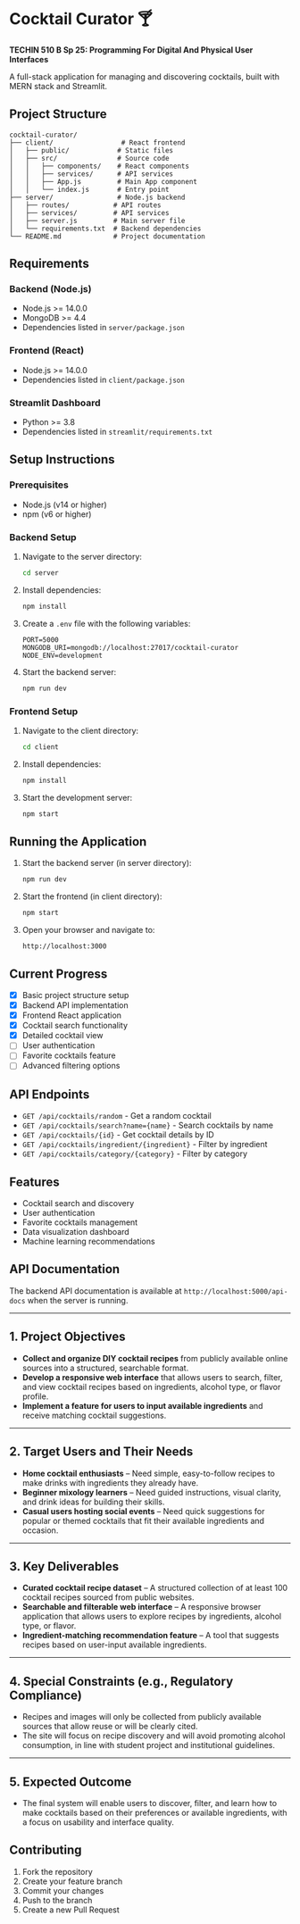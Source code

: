 # Cocktail Curator 🍸  
**TECHIN 510 B Sp 25: Programming For Digital And Physical User Interfaces**

A full-stack application for managing and discovering cocktails, built with MERN stack and Streamlit.

## Project Structure

```
cocktail-curator/
├── client/                 # React frontend
│   ├── public/            # Static files
│   ├── src/               # Source code
│   │   ├── components/    # React components
│   │   ├── services/      # API services
│   │   ├── App.js         # Main App component
│   │   └── index.js       # Entry point
├── server/                # Node.js backend
│   ├── routes/           # API routes
│   ├── services/         # API services
│   ├── server.js         # Main server file
│   └── requirements.txt  # Backend dependencies
└── README.md             # Project documentation
```

## Requirements

### Backend (Node.js)
- Node.js >= 14.0.0
- MongoDB >= 4.4
- Dependencies listed in `server/package.json`

### Frontend (React)
- Node.js >= 14.0.0
- Dependencies listed in `client/package.json`

### Streamlit Dashboard
- Python >= 3.8
- Dependencies listed in `streamlit/requirements.txt`

## Setup Instructions

### Prerequisites

- Node.js (v14 or higher)
- npm (v6 or higher)

### Backend Setup

1. Navigate to the server directory:
   ```bash
   cd server
   ```

2. Install dependencies:
   ```bash
   npm install
   ```

3. Create a `.env` file with the following variables:
   ```
   PORT=5000
   MONGODB_URI=mongodb://localhost:27017/cocktail-curator
   NODE_ENV=development
   ```

4. Start the backend server:
   ```bash
   npm run dev
   ```

### Frontend Setup

1. Navigate to the client directory:
   ```bash
   cd client
   ```

2. Install dependencies:
   ```bash
   npm install
   ```

3. Start the development server:
   ```bash
   npm start
   ```

## Running the Application

1. Start the backend server (in server directory):
   ```bash
   npm run dev
   ```

2. Start the frontend (in client directory):
   ```bash
   npm start
   ```

3. Open your browser and navigate to:
   ```
   http://localhost:3000
   ```

## Current Progress

- [x] Basic project structure setup
- [x] Backend API implementation
- [x] Frontend React application
- [x] Cocktail search functionality
- [x] Detailed cocktail view
- [ ] User authentication
- [ ] Favorite cocktails feature
- [ ] Advanced filtering options

## API Endpoints

- `GET /api/cocktails/random` - Get a random cocktail
- `GET /api/cocktails/search?name={name}` - Search cocktails by name
- `GET /api/cocktails/{id}` - Get cocktail details by ID
- `GET /api/cocktails/ingredient/{ingredient}` - Filter by ingredient
- `GET /api/cocktails/category/{category}` - Filter by category

## Features
- Cocktail search and discovery
- User authentication
- Favorite cocktails management
- Data visualization dashboard
- Machine learning recommendations

## API Documentation
The backend API documentation is available at `http://localhost:5000/api-docs` when the server is running.

---

## 1. Project Objectives

- **Collect and organize DIY cocktail recipes** from publicly available online sources into a structured, searchable format.  
- **Develop a responsive web interface** that allows users to search, filter, and view cocktail recipes based on ingredients, alcohol type, or flavor profile.  
- **Implement a feature for users to input available ingredients** and receive matching cocktail suggestions.

---

## 2. Target Users and Their Needs

- **Home cocktail enthusiasts** – Need simple, easy-to-follow recipes to make drinks with ingredients they already have.  
- **Beginner mixology learners** – Need guided instructions, visual clarity, and drink ideas for building their skills.  
- **Casual users hosting social events** – Need quick suggestions for popular or themed cocktails that fit their available ingredients and occasion.

---

## 3. Key Deliverables

- **Curated cocktail recipe dataset** – A structured collection of at least 100 cocktail recipes sourced from public websites.  
- **Searchable and filterable web interface** – A responsive browser application that allows users to explore recipes by ingredients, alcohol type, or flavor.  
- **Ingredient-matching recommendation feature** – A tool that suggests recipes based on user-input available ingredients.

---

## 4. Special Constraints (e.g., Regulatory Compliance)

- Recipes and images will only be collected from publicly available sources that allow reuse or will be clearly cited.  
- The site will focus on recipe discovery and will avoid promoting alcohol consumption, in line with student project and institutional guidelines.

---

## 5. Expected Outcome

- The final system will enable users to discover, filter, and learn how to make cocktails based on their preferences or available ingredients, with a focus on usability and interface quality.

## Contributing

1. Fork the repository
2. Create your feature branch
3. Commit your changes
4. Push to the branch
5. Create a new Pull Request

